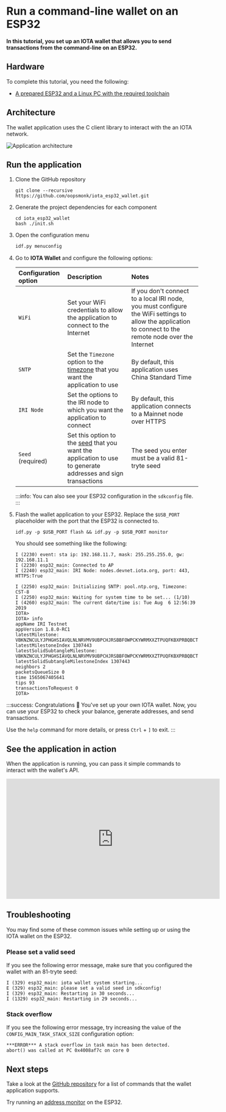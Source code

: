 # Run a command-line wallet on an ESP32

**In this tutorial, you set up an IOTA wallet that allows you to send transactions from the command-line on an ESP32.**

## Hardware

To complete this tutorial, you need the following:

- [A prepared ESP32 and a Linux PC with the required toolchain](../introduction/get-started.md)

## Architecture

The wallet application uses the C client library to interact with the an IOTA network.

![Application architecture](https://raw.githubusercontent.com/oopsmonk/iota_esp32_wallet/master/images/esp32_wallet_block_diagram.png)

## Run the application

1. Clone the GitHub repository  

    ```shell
    git clone --recursive https://github.com/oopsmonk/iota_esp32_wallet.git
    ```

2. Generate the project dependencies for each component

    ```shell
    cd iota_esp32_wallet
    bash ./init.sh
    ```  

3. Open the configuration menu

    ```bash
    idf.py menuconfig
    ```

4. Go to **IOTA Wallet** and configure the following options:

    |**Configuration option**|**Description**|**Notes**|
    |:----|:-----|:-----|
    |`WiFi`|Set your WiFi credentials to allow the application to connect to the Internet |If you don't connect to a local IRI node, you must configure the WiFi settings to allow the application to connect to the remote node over the Internet |
    |`SNTP` |Set the `Timezone` option to the [timezone](https://github.com/nayarsystems/posix_tz_db/blob/master/zones.json) that you want the application to use|By default, this application uses China Standard Time|
    |`IRI Node`|Set the options to the IRI node to which you want the application to connect| By default, this application connects to a Mainnet node over HTTPS|
    |`Seed` (required)| Set this option to the [seed](root://getting-started/0.1/clients/seeds.md) that you want the application to use to generate addresses and sign transactions|The seed you enter must be a valid 81-tryte seed|

    :::info:
    You can also see your ESP32 configuration in the `sdkconfig` file.
    :::

5. Flash the wallet application to your ESP32. Replace the `$USB_PORT` placeholder with the port that the ESP32 is connected to.

    ```shell
    idf.py -p $USB_PORT flash && idf.py -p $USB_PORT monitor
    ```

    You should see something like the following:
    
    ```shell
    I (2230) event: sta ip: 192.168.11.7, mask: 255.255.255.0, gw: 192.168.11.1
    I (2230) esp32_main: Connected to AP
    I (2240) esp32_main: IRI Node: nodes.devnet.iota.org, port: 443, HTTPS:True

    I (2250) esp32_main: Initializing SNTP: pool.ntp.org, Timezone: CST-8
    I (2250) esp32_main: Waiting for system time to be set... (1/10)
    I (4260) esp32_main: The current date/time is: Tue Aug  6 12:56:39 2019
    IOTA> 
    IOTA> info
    appName IRI Testnet 
    appVersion 1.8.0-RC1 
    latestMilestone: VBKNZNCULYJPHGHSIAVQLNLNRVMV9UBPCHJRSBBFOWPCKYWRMXXZTPUQFKBXPRBQBCTHVMMMZZJTQG999
    latestMilestoneIndex 1307443 
    latestSolidSubtangleMilestone: VBKNZNCULYJPHGHSIAVQLNLNRVMV9UBPCHJRSBBFOWPCKYWRMXXZTPUQFKBXPRBQBCTHVMMMZZJTQG999
    latestSolidSubtangleMilestoneIndex 1307443 
    neighbors 2 
    packetsQueueSize 0 
    time 1565067405641 
    tips 93 
    transactionsToRequest 0 
    IOTA> 
    ```

:::success: Congratulations :tada:
You've set up your own IOTA wallet. Now, you can use your ESP32 to check your balance, generate addresses, and send transactions.

Use the `help` command for more details, or press `Ctrl` + `]` to exit.
:::

## See the application in action

When the application is running, you can pass it simple commands to interact with the wallet's API.

<iframe width="560" height="315" src="https://www.youtube.com/embed/e6pxDTqd5Pw" frameborder="0" allow="accelerometer; autoplay; encrypted-media; gyroscope; picture-in-picture" allowfullscreen></iframe>

## Troubleshooting

You may find some of these common issues while setting up or using the IOTA wallet on the ESP32.

### Please set a valid seed

If you see the following error message, make sure that you configured the wallet with an 81-tryte seed:

```shell
I (329) esp32_main: iota wallet system starting...
E (329) esp32_main: please set a valid seed in sdkconfig!
I (329) esp32_main: Restarting in 30 seconds...
I (1329) esp32_main: Restarting in 29 seconds...
```

### Stack overflow

If you see the following error message, try increasing the value of the `CONFIG_MAIN_TASK_STACK_SIZE` configuration option:

```shell
***ERROR*** A stack overflow in task main has been detected.
abort() was called at PC 0x4008af7c on core 0
```

## Next steps

Take a look at the [GitHub repository](https://github.com/oopsmonk/iota_esp32_wallet/blob/master/main/wallet_system.c) for a list of commands that the wallet application supports.

Try running an [address monitor](../iota-projects/generate-address.md) on the ESP32.
